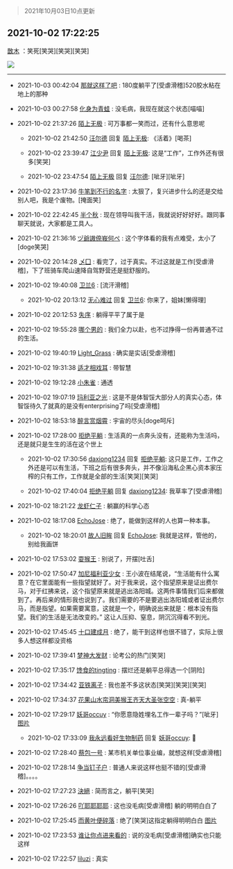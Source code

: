 > 2021年10月03日10点更新
<link rel="stylesheet" href="https://cdn.jsdelivr.net/gh/taotie6/sampleJSON@main/css/photo_show.css">
<meta name="referrer" content="no-referrer" />


 ## 2021-10-02 17:22:25 

 [㪚木](https://www.coolapk.com/feed/30414066?shareKey=NzNlOGM3N2FkODllNjE1ODJkNDY~) ：笑死[笑哭][笑哭][笑哭] 

<div class="album">
<img class="img-item" src="http://image.coolapk.com/feed/2021/1002/17/1081091_417ca6a9_6543_5276@1080x3940.png" />
</div>

 ------- 

- 2021-10-03 00:42:04 [那就这样了吧](uid=3086559) : 180度躺平了[受虐滑稽]520胶水粘在地上的那种 

- 2021-10-03 00:27:58 [化身为青蛙](uid=1209189) : 没毛病，我现在就这个状态[喵喵] 

- 2021-10-02 21:37:26 [陌上无极](uid=1205770) : 可万事都一笑而过，还有什么意思呢 

    - 2021-10-02 21:42:50 [汪尔德](uid=1595236) 回复 [陌上无极](uid=1205770): 《活着》[喝茶] 

    - 2021-10-02 23:39:47 [江少尹](uid=3524927) 回复 [陌上无极](uid=1205770): 这是“工作”，工作外还有很多[笑哭] 

    - 2021-10-02 23:47:54 [陌上无极](uid=1205770) 回复 [汪尔德](uid=1595236): [呲牙][呲牙] 

- 2021-10-02 23:17:36 [牛笔到不行的名字](uid=2374460) : 太狠了，复兴进步什么的还是交给别人吧，我是个废物。[掩面笑] 

- 2021-10-02 22:42:45 [半个秋](uid=731499) : 现在领导叫我干活，我就说好好好好。跟同事聊天就说，大家都是工具人。 

- 2021-10-02 21:36:16 [ヅ爺謸倷峩何ぺ](uid=11968954) : 这个字体看的我有点难受，太小了[doge笑哭] 

- 2021-10-02 20:14:28 [乄囗](uid=759206) : 看完了，过于真实。不过这就是工作[受虐滑稽]，下了班骑车爬山速降自驾野营还是挺舒服的。 

- 2021-10-02 19:40:08 [卫兰6](uid=1286107) : [流汗滑稽] 

    - 2021-10-02 20:13:12 [无心难过](uid=3681127) 回复 [卫兰6](uid=1286107): 你来了，姐妹[懒得理] 

- 2021-10-02 20:12:53 [失序](uid=1009107) : 躺得平平了属于是 

- 2021-10-02 19:55:28 [哪个男的](uid=1057736) : 我们全力以赴，也不过挣得一份再普通不过的生活。 

- 2021-10-02 19:40:19 [Light_Grass](uid=2876142) : 确实是实话[受虐滑稽] 

- 2021-10-02 19:31:38 [适才相戏耳](uid=2363272) : 带智慧 

- 2021-10-02 19:12:28 [小朱雀](uid=2221687) : 通透 

- 2021-10-02 19:07:19 [玛利亚之光](uid=3142203) : 这是不是体智馁大部分人的真实心态，体智馁待久了就真的是没有enterprising了吗[受虐滑稽] 

- 2021-10-02 18:53:18 [醉言赏烟霄](uid=1066979) : 宇宙的尽头[doge呵斥] 

- 2021-10-02 17:28:00 [拒绝平躺](uid=1706749) : 生活真的一点奔头没有，还能称为生活吗，还是就只是生生的活在这个世上 

    - 2021-10-02 17:30:56 [daxiong1234](uid=293333) 回复 [拒绝平躺](uid=1706749): 这只是工作，工作之外还是可以有生活，下班之后有很多奔头，并不像沿海私企黑心资本家压榨的只有工作，工作就是全部的生活[笑哭][笑哭] 

    - 2021-10-02 17:40:04 [拒绝平躺](uid=1706749) 回复 [daxiong1234](uid=293333): 我草率了[受虐滑稽] 

- 2021-10-02 18:21:22 [龙虾仁子](uid=1496281) : 躺赢的科学心态 

- 2021-10-02 18:17:08 [EchoJose](uid=1016466) : 绝了，能做到这样的人也算一种本事。 

    - 2021-10-02 18:20:01 [故人旧眸](uid=5481001) 回复 [EchoJose](uid=1016466): 我就是这样，管他的，别给我画饼 

- 2021-10-02 17:53:02 [耍猴王](uid=2055455) : 别说了，开摆[吐舌] 

- 2021-10-02 17:50:47 [加尼福利亚少女](uid=1387516) : 王小波在结尾说，“生活能有什么寓意？在它里面能有一些指望就好了。对于我来说，这个指望原来是证出费尔马，对于红拂来说，这个指望原来就是逃出洛阳城。这两件事情我们后来都做到了。再后来的情形我也说到了。我们需要的不是要逃出洛阳城或者证出费尔马，而是指望。如果需要寓意，这就是一个<!--break-->，明确说出来就是：根本没有指望。我们的生活是无法改变的。” 这让人压抑、窒息，阴沉沉得看不到光。 

- 2021-10-02 17:45:45 [十口建成月](uid=2373056) : 绝了，能干到这样也很不错了，实际上很多人想这样都没资格 

- 2021-10-02 17:39:41 [梦神大发财](uid=14296465) : 论考公的热门[笑哭] 

- 2021-10-02 17:35:17 [馋食的tingting](uid=1031786) : 摆烂还是躺平总得选一个[阴险] 

- 2021-10-02 17:34:42 [亚铁离子](uid=2220712) : 我也差不多这状态[笑哭][笑哭][笑哭] 

- 2021-10-02 17:34:37 [花果山水帘洞美猴王齐天大圣张空空](uid=850679) : 真-躺平 

- 2021-10-02 17:29:17 [妖哥occuy](uid=1388591) : “你愿意隐姓埋名工作一辈子吗？”[呲牙] [图片](http://image.coolapk.com/feed/2020/0325/22/1286315_4021f307_7317_2816@190x116.gif)

    - 2021-10-02 17:33:09 [我永远看好生物制药](uid=3331493) 回复 [妖哥occuy](uid=1388591): 🌿 

- 2021-10-02 17:28:40 [蔡包一号](uid=1270073) : 某市机关单位事业编，就想这样[受虐滑稽] 

- 2021-10-02 17:28:14 [争当钉子户](uid=3112497) : 普通人来说这样也挺不错的[受虐滑稽]。。。。 

- 2021-10-02 17:27:23 [決絕](uid=2288436) : 简而言之，躺平[笑哭] 

- 2021-10-02 17:26:26 [吖耶耶耶耶](uid=1523259) : 这也没毛病[受虐滑稽] 躺的明明白白了 

- 2021-10-02 17:25:45 [而黄叶便碎落](uid=2845514) : 绝了[笑哭]这指定躺得明明白白 [图片](http://image.coolapk.com/feed/2021/1002/17/2845514_ccaac723_6744_0899@1140x616.jpeg)

- 2021-10-02 17:23:53 [谁让你点进来看的](uid=1348471) : 说的没毛病[受虐滑稽]确实也只能这样 

- 2021-10-02 17:22:57 [liluzi](uid=3499639) : 真实 

